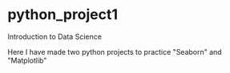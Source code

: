 # python_project1
Introduction to Data Science

Here I have made two python projects to practice "Seaborn" and "Matplotlib"

